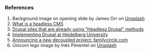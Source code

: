 ### References

1. Background image on opening slide by James Orr on [Unsplash](https://bit.ly/2IPns11)
2. [What is a headless CMS](https://bit.ly/22cb6V9)
3. [Drupal sites that are already using "Headless Drupal" methods](https://bit.ly/2UsNpWp)
4. [Implementing Drupal at Heidelberg University](https://bit.ly/2KUMyyb)
5. [Announcing a new decoupled project: familycircle.com](https://bit.ly/2rl401F)
6. Unicorn lego image by Inês Pimentel on [Unsplash](https://bit.ly/2vGmcZ5)